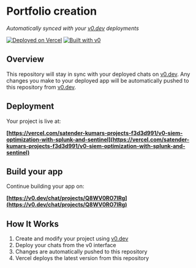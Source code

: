 # Portfolio creation

*Automatically synced with your [v0.dev](https://v0.dev) deployments*

[![Deployed on Vercel](https://img.shields.io/badge/Deployed%20on-Vercel-black?style=for-the-badge&logo=vercel)](https://vercel.com/satender-kumars-projects-f3d3d991/v0-siem-optimization-with-splunk-and-sentinel)
[![Built with v0](https://img.shields.io/badge/Built%20with-v0.dev-black?style=for-the-badge)](https://v0.dev/chat/projects/Q8WV0RO7IRg)

## Overview

This repository will stay in sync with your deployed chats on [v0.dev](https://v0.dev).
Any changes you make to your deployed app will be automatically pushed to this repository from [v0.dev](https://v0.dev).

## Deployment

Your project is live at:

**[https://vercel.com/satender-kumars-projects-f3d3d991/v0-siem-optimization-with-splunk-and-sentinel](https://vercel.com/satender-kumars-projects-f3d3d991/v0-siem-optimization-with-splunk-and-sentinel)**

## Build your app

Continue building your app on:

**[https://v0.dev/chat/projects/Q8WV0RO7IRg](https://v0.dev/chat/projects/Q8WV0RO7IRg)**

## How It Works

1. Create and modify your project using [v0.dev](https://v0.dev)
2. Deploy your chats from the v0 interface
3. Changes are automatically pushed to this repository
4. Vercel deploys the latest version from this repository